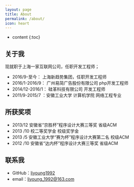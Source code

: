 ```yaml
---
layout: page
title: About
permalink: /about/
icon: heart
---
```


* content
{:toc}

## 关于我

现就职于上海一家互联网公司，任职开发工程师；

* 2016/9-至今： 上海新趋势集团，任职开发工程师
* 2016/1-2016/9： 广州易简广告股份有限公司 php开发工程师
* 2014/12-2016/1： 硅革科技有限公司 开发工程师
* 2011/9-2015/7 ：安徽工业大学 计算机学院 网络工程专业

## 所获奖项
* 2013/12  安徽省“京胜杯”程序设计大赛三等奖 省级ACM
* 2013 /10	校二等奖学金 	校级奖学金
* 2013 /5	安徽工业大学“赛为杯”程序设计大赛第二名 	校级ACM
* 2012 /10	安徽省“达内杯”程序设计大赛三等奖 	省级ACM

## 联系我

* GitHub：[liyoung1992](https://github.com/liyoung1992)
* email：liyoung_1992@163.com